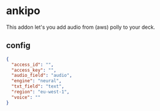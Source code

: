 # ankipo
This addon let's you add audio from (aws) polly to your deck.

## config
```json
{
  "access_id": "",
  "access_key": "",
  "audio_field": "audio",
  "engine": "neural",
  "txt_field": "text",
  "region": "eu-west-1",
  "voice": ""
}
```
